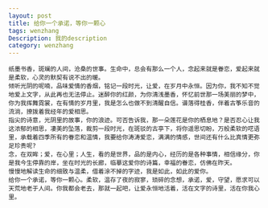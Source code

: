 ```yaml
---
layout: post 
title: 给你一个承诺，等你一颗心
tags: wenzhang
Description: 我的description
category: wenzhang
---
```




    纸墨书香，斑斓的人间，沧桑的世事。生命中，总会有那么一个人，念起来就是眷恋，爱起来就是柔软，心灵的默契有说不出的暖。
    倾听光阴的呢喃，品味爱情的香烟，铭记一段时光，让爱，在岁月中永恒。因为你，我不知不觉地爱上文字，从此再也无法停止。迷醉你的红颜，为你清浅墨香，怀忆前世那一场美丽的梦中，你为我挥舞霓裳，在有情的岁月里，我是怎么也做不到清醒自信。谱落得桂香，伴着古筝乐音的流淌，撩拨着我经年的爱相思。
    指尖的诗意，光阴里的故事，你的浪迹。可否告诉我，那一朵莲花是你的栖息地？是否忍心让我这浓郁的相思，凄美的坠落，裁剪一段时光，在斑驳的古亭下，将你遥思切盼，万般柔软的呓语里，承载着四季所有的眷恋和温情，我要给你涛涛爱恋，满满的情感，世间还有什么比真情更弥足珍贵呢?
    念，在双眸；爱，在心里；人生，看的是世界，品的是内心，经历的是各种事情，相信缘分，你是我今生停靠的岸，坐在时光的长廊，临摹这爱你的诗篇，幸福的眷恋，仿佛在昨天。
    慢慢地解读生命的细致与温柔，借着涂不掉的字迹，我是如此，如此的爱你。
    给你一个承诺，等你一颗心。柔软，温存了夜的寂寥，琐碎的念想，承诺，爱，守望，愿求可以天荒地老于人间。你我都会老去，那就一起吧，让爱永恒地活着，活在文字的诗里，活在你我心里。